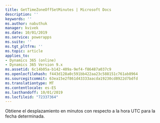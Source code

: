 ```yaml
---
title: GetTimeZoneOffSetMinutes | Microsoft Docs
description: ''
keywords: ''
ms.author: nabuthuk
manager: kvivek
ms.date: 10/01/2019
ms.service: powerapps
ms.suite: ''
ms.tgt_pltfrm: ''
ms.topic: article
applies_to:
- Dynamics 365 (online)
- Dynamics 365 Version 9.x
ms.assetid: 6c14b05a-b142-409a-9ef4-f86487a037c9
ms.openlocfilehash: f443d128a0c591bb422aa23c588151c761ab8964
ms.sourcegitcommit: 63ea15e2f861d43333aacda19230cd8922d7bdfd
ms.translationtype: MT
ms.contentlocale: es-ES
ms.lasthandoff: 10/01/2019
ms.locfileid: "72337364"
---
```

Obtiene el desplazamiento en minutos con respecto a la hora UTC para la fecha determinada.
